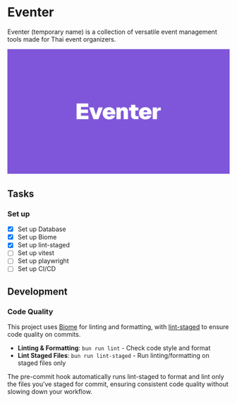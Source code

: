 # Eventer

Eventer (temporary name) is a collection of versatile event management tools made for Thai event organizers.

![Eventer Logo](./assets/images/eventer-cover.png)

## Tasks

### Set up

- [x] Set up Database
- [x] Set up Biome
- [x] Set up lint-staged
- [ ] Set up vitest
- [ ] Set up playwright
- [ ] Set up CI/CD

## Development

### Code Quality

This project uses [Biome](https://biomejs.dev/) for linting and formatting, with [lint-staged](https://github.com/lint-staged/lint-staged) to ensure code quality on commits.

- **Linting & Formatting**: `bun run lint` - Check code style and format
- **Lint Staged Files**: `bun run lint-staged` - Run linting/formatting on staged files only

The pre-commit hook automatically runs lint-staged to format and lint only the files you've staged for commit, ensuring consistent code quality without slowing down your workflow.
